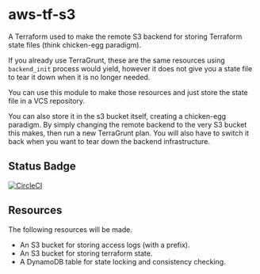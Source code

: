 # aws-tf-s3

A Terraform used to make the remote S3 backend for storing Terraform state
files (think chicken-egg paradigm).

If you already use TerraGrunt, these are the same resources using `backend_init`
process would yield, however it does not give you a state file to tear it down
when it is no longer needed.

You can use this module to make those resources and just store the state file
in a VCS repository.

You can also store it in the s3 bucket itself, creating a chicken-egg paradigm.
By simply changing the remote backend to the very S3 bucket this makes, then run
a new TerraGrunt plan. You will also have to switch it back when you want to
tear down the backend infrastructure.

## Status Badge

[![CircleCI](https://dl.circleci.com/status-badge/img/gh/kohirens/aws-tf-s3-backend/tree/main.svg?style=svg)](https://dl.circleci.com/status-badge/redirect/gh/kohirens/aws-tf-s3-backend/tree/main)

## Resources

The following resources will be made.

* An S3 bucket for storing access logs (with a prefix).
* An S3 bucket for storing terraform state.
* A DynamoDB table for state locking and consistency checking.
